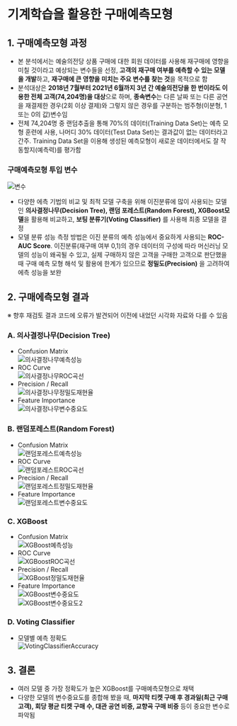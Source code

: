 # 기계학습을 활용한 구매예측모형
## 1. 구매예측모형 과정
- 본 분석에서는 예술의전당 상품 구매에 대한 회원 데이터를 사용해 재구매에 영향을 미칠 것이라고 예상되는 변수들을 선정, **고객의 재구매 여부를 예측할 수 있는 모델을 개발**하고, **재구매에 큰 영향을 미치는 주요 변수를 찾는 것**을 목적으로 함
- 분석대상은 **2018년 7월부터 2021년 6월까지 3년 간 예술의전당을 한 번이라도 이용한 전체 고객(74,204명)을 대상**으로 하며, **종속변수**는 다른 날짜 또는 다른 공연을 재결제한 경우(2회 이상 결제)와 그렇지 않은 경우를 구분하는 범주형(이분형, 1 또는 0의 값)변수임
- 전체 74,204명 중 랜덤추출을 통해 70%의 데이터(Training Data Set)는 예측 모형 훈련에 사용, 나머디 30% 데이터(Test Data Set)는 결과값이 없는 데이터라고 간주. Training Data Set을 이용해 생성된 예측모형이 새로운 데이터에서도 잘 작동할지(예측력)를 평가함

### 구매예측모형 투입 변수
![변수](https://github.com/chIorophyII/ArtCenter_Project/blob/main/Code/%EA%B8%B0%EA%B3%84%ED%95%99%EC%8A%B5%EC%9D%84%ED%99%9C%EC%9A%A9%ED%95%9C%EA%B5%AC%EB%A7%A4%EC%98%88%EC%B8%A1%EB%AA%A8%ED%98%95/Images/%EA%B5%AC%EB%A7%A4%EC%98%88%EC%B8%A1%EB%AA%A8%ED%98%95%ED%88%AC%EC%9E%85%EB%B3%80%EC%88%98%EB%AA%A9%EB%A1%9D.jpg)

- 다양한 에측 기법의 비교 및 최적 모델 구축을 위해 이진분류에 많이 사용되는 모델인 **의사결정나무(Decision Tree), 랜덤 포레스트(Random Forest), XGBoost모델**을 활용해 비교하고, **보팅 분류기(Voting Classifier)** 를 사용해 최종 모델을 결정
- 모델 분류 성능 측정 방법은 이진 분류의 예측 성능에서 중요하게 사용되는 **ROC-AUC Score**. 이진분류(재구매 여부 0,1)의 경우 데이터의 구성에 따라 머신러닝 모델의 성능이 왜곡될 수 있고, 실제 구매하지 않은 고객을 구매한 고객으로 판단했을 때 구매 예측 모형 해석 및 활용에 한계가 있으므로 **정밀도(Precision)** 을 고려하여 에측 성능을 보완

## 2. 구매에측모형 결과
※ 향후 재검토 결과 코드에 오류가 발견되어 이전에 내었던 시각화 자료와 다를 수 있음

### A. 의사결정나무(Decision Tree)
- Confusion Matrix  
![의사결정나무예측성능](https://github.com/chIorophyII/ArtCenter_Project/blob/main/Code/%EA%B8%B0%EA%B3%84%ED%95%99%EC%8A%B5%EC%9D%84%ED%99%9C%EC%9A%A9%ED%95%9C%EA%B5%AC%EB%A7%A4%EC%98%88%EC%B8%A1%EB%AA%A8%ED%98%95/Images/DecisionTreeConfusionMatrix.png)  
- ROC Curve  
![의사결정나무ROC곡선](https://github.com/chIorophyII/ArtCenter_Project/blob/main/Code/%EA%B8%B0%EA%B3%84%ED%95%99%EC%8A%B5%EC%9D%84%ED%99%9C%EC%9A%A9%ED%95%9C%EA%B5%AC%EB%A7%A4%EC%98%88%EC%B8%A1%EB%AA%A8%ED%98%95/Images/DecisionTreeROC.png)  
- Precision / Recall  
![의사결정나무정밀도재현율](https://github.com/chIorophyII/ArtCenter_Project/blob/main/Code/%EA%B8%B0%EA%B3%84%ED%95%99%EC%8A%B5%EC%9D%84%ED%99%9C%EC%9A%A9%ED%95%9C%EA%B5%AC%EB%A7%A4%EC%98%88%EC%B8%A1%EB%AA%A8%ED%98%95/Images/DecisionTreePrecisionRecall.png)  
- Feature Importance  
![의사결정나무변수중요도](https://github.com/chIorophyII/ArtCenter_Project/blob/main/Code/%EA%B8%B0%EA%B3%84%ED%95%99%EC%8A%B5%EC%9D%84%ED%99%9C%EC%9A%A9%ED%95%9C%EA%B5%AC%EB%A7%A4%EC%98%88%EC%B8%A1%EB%AA%A8%ED%98%95/Images/DecisionTreeFeatureImportance.png)  

### B. 랜덤포레스트(Random Forest)
- Confusion Matrix  
![랜덤포레스트예측성능](https://github.com/chIorophyII/ArtCenter_Project/blob/main/Code/%EA%B8%B0%EA%B3%84%ED%95%99%EC%8A%B5%EC%9D%84%ED%99%9C%EC%9A%A9%ED%95%9C%EA%B5%AC%EB%A7%A4%EC%98%88%EC%B8%A1%EB%AA%A8%ED%98%95/Images/RandomForestConfusionMatrix.png)  
- ROC Curve  
![랜덤포레스트ROC곡선](https://github.com/chIorophyII/ArtCenter_Project/blob/main/Code/%EA%B8%B0%EA%B3%84%ED%95%99%EC%8A%B5%EC%9D%84%ED%99%9C%EC%9A%A9%ED%95%9C%EA%B5%AC%EB%A7%A4%EC%98%88%EC%B8%A1%EB%AA%A8%ED%98%95/Images/RandomForestROC.png)
- Precision / Recall  
![랜덤포레스트정밀도재현율](https://github.com/chIorophyII/ArtCenter_Project/blob/main/Code/%EA%B8%B0%EA%B3%84%ED%95%99%EC%8A%B5%EC%9D%84%ED%99%9C%EC%9A%A9%ED%95%9C%EA%B5%AC%EB%A7%A4%EC%98%88%EC%B8%A1%EB%AA%A8%ED%98%95/Images/RandomForestPrecisionRecall.png)  
- Feature Importance  
![랜덤포레스트변수중요도](https://github.com/chIorophyII/ArtCenter_Project/blob/main/Code/%EA%B8%B0%EA%B3%84%ED%95%99%EC%8A%B5%EC%9D%84%ED%99%9C%EC%9A%A9%ED%95%9C%EA%B5%AC%EB%A7%A4%EC%98%88%EC%B8%A1%EB%AA%A8%ED%98%95/Images/RandomForestFeatureImportance.png)  

### C. XGBoost
- Confusion Matrix  
![XGBoost예측성능](https://github.com/chIorophyII/ArtCenter_Project/blob/main/Code/%EA%B8%B0%EA%B3%84%ED%95%99%EC%8A%B5%EC%9D%84%ED%99%9C%EC%9A%A9%ED%95%9C%EA%B5%AC%EB%A7%A4%EC%98%88%EC%B8%A1%EB%AA%A8%ED%98%95/Images/VotingClassifierAccuracy.png)  
- ROC Curve  
![XGBoostROC곡선](https://github.com/chIorophyII/ArtCenter_Project/blob/main/Code/%EA%B8%B0%EA%B3%84%ED%95%99%EC%8A%B5%EC%9D%84%ED%99%9C%EC%9A%A9%ED%95%9C%EA%B5%AC%EB%A7%A4%EC%98%88%EC%B8%A1%EB%AA%A8%ED%98%95/Images/XGBoostROC.png)  
- Precision / Recall  
![XGBoost정밀도재현율](https://github.com/chIorophyII/ArtCenter_Project/blob/main/Code/%EA%B8%B0%EA%B3%84%ED%95%99%EC%8A%B5%EC%9D%84%ED%99%9C%EC%9A%A9%ED%95%9C%EA%B5%AC%EB%A7%A4%EC%98%88%EC%B8%A1%EB%AA%A8%ED%98%95/Images/XGBoostPrecisionRecall.png)  
- Feature Importance  
![XGBoost변수중요도](https://github.com/chIorophyII/ArtCenter_Project/blob/main/Code/%EA%B8%B0%EA%B3%84%ED%95%99%EC%8A%B5%EC%9D%84%ED%99%9C%EC%9A%A9%ED%95%9C%EA%B5%AC%EB%A7%A4%EC%98%88%EC%B8%A1%EB%AA%A8%ED%98%95/Images/XGBoostFeatureImportance1.png)  
![XGBoost변수중요도2](https://github.com/chIorophyII/ArtCenter_Project/blob/main/Code/%EA%B8%B0%EA%B3%84%ED%95%99%EC%8A%B5%EC%9D%84%ED%99%9C%EC%9A%A9%ED%95%9C%EA%B5%AC%EB%A7%A4%EC%98%88%EC%B8%A1%EB%AA%A8%ED%98%95/Images/XGBoostFeatureImportance2.png)

### D. Voting Classifier
- 모델별 예측 정확도  
![VotingClassifierAccuracy](https://github.com/chIorophyII/ArtCenter_Project/blob/main/Code/%EA%B8%B0%EA%B3%84%ED%95%99%EC%8A%B5%EC%9D%84%ED%99%9C%EC%9A%A9%ED%95%9C%EA%B5%AC%EB%A7%A4%EC%98%88%EC%B8%A1%EB%AA%A8%ED%98%95/Images/VotingClassifierAccuracy.png)

## 3. 결론
- 여러 모델 중 가장 정확도가 높은 XGBoost를 구매예측모형으로 채택
- 다양한 모델의 변수중요도를 종합해 봤을 때, **마지막 티켓 구매 후 경과일(최근 구매 고객), 회당 평균 티켓 구매 수, 대관 공연 비중, 교향곡 구매 비중** 등이 중요한 변수로 파악됨


